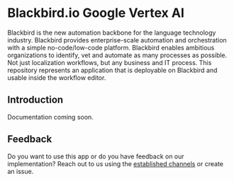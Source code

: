 # Blackbird.io Google Vertex AI

Blackbird is the new automation backbone for the language technology industry. Blackbird provides enterprise-scale automation and orchestration with a simple no-code/low-code platform. Blackbird enables ambitious organizations to identify, vet and automate as many processes as possible. Not just localization workflows, but any business and IT process. This repository represents an application that is deployable on Blackbird and usable inside the workflow editor.

## Introduction

<!-- begin docs -->

Documentation coming soon.

## Feedback

Do you want to use this app or do you have feedback on our implementation? Reach out to us using the [established channels](https://www.blackbird.io/) or create an issue.

<!-- end docs -->
